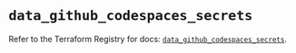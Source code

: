 # `data_github_codespaces_secrets`

Refer to the Terraform Registry for docs: [`data_github_codespaces_secrets`](https://registry.terraform.io/providers/integrations/github/6.7.3/docs/data-sources/codespaces_secrets).
